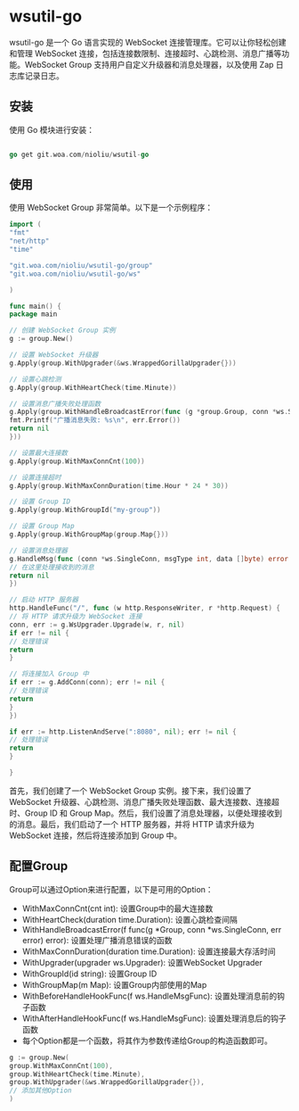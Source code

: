 # wsutil-go

wsutil-go 是一个 Go 语言实现的 WebSocket 连接管理库。它可以让你轻松创建和管理 WebSocket
连接，包括连接数限制、连接超时、心跳检测、消息广播等功能。WebSocket Group 支持用户自定义升级器和消息处理器，以及使用 Zap
日志库记录日志。

## 安装

使用 Go 模块进行安装：

```go

go get git.woa.com/nioliu/wsutil-go

```

## 使用

使用 WebSocket Group 非常简单。以下是一个示例程序：

```go
import (
"fmt"
"net/http"
"time"

"git.woa.com/nioliu/wsutil-go/group"
"git.woa.com/nioliu/wsutil-go/ws"

)

func main() {
package main

// 创建 WebSocket Group 实例
g := group.New()

// 设置 WebSocket 升级器
g.Apply(group.WithUpgrader(&ws.WrappedGorillaUpgrader{}))

// 设置心跳检测
g.Apply(group.WithHeartCheck(time.Minute))

// 设置消息广播失败处理函数
g.Apply(group.WithHandleBroadcastError(func (g *group.Group, conn *ws.SingleConn, err error) error {
fmt.Printf("广播消息失败: %s\n", err.Error())
return nil
}))

// 设置最大连接数
g.Apply(group.WithMaxConnCnt(100))

// 设置连接超时
g.Apply(group.WithMaxConnDuration(time.Hour * 24 * 30))

// 设置 Group ID
g.Apply(group.WithGroupId("my-group"))

// 设置 Group Map
g.Apply(group.WithGroupMap(group.Map{}))

// 设置消息处理器
g.HandleMsg(func (conn *ws.SingleConn, msgType int, data []byte) error {
// 在这里处理接收到的消息
return nil
})

// 启动 HTTP 服务器
http.HandleFunc("/", func (w http.ResponseWriter, r *http.Request) {
// 将 HTTP 请求升级为 WebSocket 连接
conn, err := g.WsUpgrader.Upgrade(w, r, nil)
if err != nil {
// 处理错误
return
}

// 将连接加入 Group 中
if err := g.AddConn(conn); err != nil {
// 处理错误
return
}
})

if err := http.ListenAndServe(":8080", nil); err != nil {
// 处理错误
return
}

}

```

首先，我们创建了一个 WebSocket Group 实例。接下来，我们设置了 WebSocket 升级器、心跳检测、消息广播失败处理函数、最大连接数、连接超时、Group
ID 和 Group Map。然后，我们设置了消息处理器，以便处理接收到的消息。最后，我们启动了一个 HTTP 服务器，并将 HTTP 请求升级为
WebSocket 连接，然后将连接添加到 Group 中。

## 配置Group

Group可以通过Option来进行配置，以下是可用的Option：

- WithMaxConnCnt(cnt int): 设置Group中的最大连接数
- WithHeartCheck(duration time.Duration): 设置心跳检查间隔
- WithHandleBroadcastError(f func(g *Group, conn *ws.SingleConn, err error) error): 设置处理广播消息错误的函数
- WithMaxConnDuration(duration time.Duration): 设置连接最大存活时间
- WithUpgrader(upgrader ws.Upgrader): 设置WebSocket Upgrader
- WithGroupId(id string): 设置Group ID
- WithGroupMap(m Map): 设置Group内部使用的Map
- WithBeforeHandleHookFunc(f ws.HandleMsgFunc): 设置处理消息前的钩子函数
- WithAfterHandleHookFunc(f ws.HandleMsgFunc): 设置处理消息后的钩子函数
- 每个Option都是一个函数，将其作为参数传递给Group的构造函数即可。

```go
g := group.New(
group.WithMaxConnCnt(100),
group.WithHeartCheck(time.Minute),
group.WithUpgrader(&ws.WrappedGorillaUpgrader{}),
// 添加其他Option
)
```
